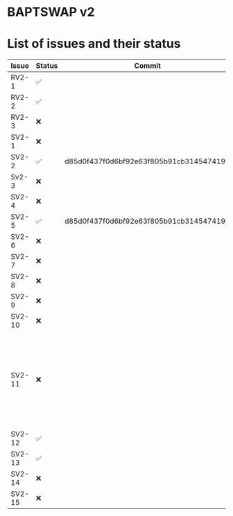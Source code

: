 # BAPTSWAP v2

# List of issues and their status

| Issue | Status | Commit | Notes |
| ----- | ------ | ------ | ----- |
| RV2-1 |   ✅  |  |  
| RV2-2 |   ✅  |  |      
| RV2-3 |   ❌  |  |
| SV2-1 |  ❌  |  |
| SV2-2 |  ✅  | d85d0f437f0d6bf92e63f805b91cb314547419ff |
| Sv2-3 |  ❌  |  |
| SV2-4 |  ❌  |  |
| SV2-5 |  ✅  | d85d0f437f0d6bf92e63f805b91cb314547419ff |
| SV2-6 |  ❌  |  |
| SV2-7 |  ❌  |  |
| SV2-8 |  ❌  |  |
| SV2-9 |  ❌  |  |
| SV2-10 |  ❌  |  |
| SV2-11 |  ❌  |  | to be the last one to fix; we need to know which constants are used and which are not |
| SV2-12 |  ✅  |  |
| SV2-13 |  ✅  |  |
| SV2-14 |  ❌  |  |
| SV2-15 |  ❌  |  |
